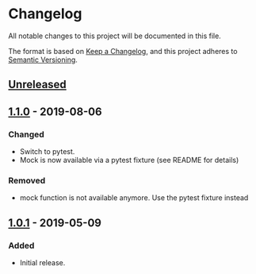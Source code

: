 # Changelog
All notable changes to this project will be documented in this file.

The format is based on [Keep a Changelog](https://keepachangelog.com/en/1.0.0/),
and this project adheres to [Semantic Versioning](https://semver.org/spec/v2.0.0.html).

## [Unreleased]

## [1.1.0] - 2019-08-06
### Changed
- Switch to pytest.
- Mock is now available via a pytest fixture (see README for details)

### Removed
- mock function is not available anymore. Use the pytest fixture instead

## [1.0.1] - 2019-05-09
### Added
- Initial release.

[Unreleased]: https://github.tools.digital.engie.com/GEM-Py/pyndows/compare/v1.1.0...HEAD
[1.1.0]: https://github.tools.digital.engie.com/GEM-Py/pyndows/compare/v1.0.1...v1.1.0
[1.0.1]: https://github.tools.digital.engie.com/GEM-Py/pyndows/releases/tag/v1.0.1
